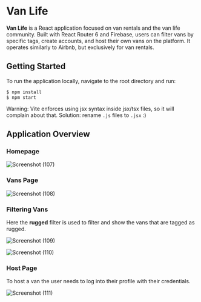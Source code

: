 # Van Life
**Van Life** is a React application focused on van rentals and the van life community. Built with React Router 6 and Firebase, users can filter vans by specific tags, create accounts, and host their own vans on the platform. It operates similarly to Airbnb, but exclusively for van rentals.

## Getting Started
To run the application locally, navigate to the root directory and run: 

```
$ npm install
$ npm start
````
Warning: Vite enforces using jsx syntax inside jsx/tsx files, so it will complain about that. Solution: rename `.js` files to `.jsx` :)


## Application Overview 

### Homepage
![Screenshot (107)](https://github.com/user-attachments/assets/be8c38ac-6269-4295-95d2-73806968d638)

### Vans Page

![Screenshot (108)](https://github.com/user-attachments/assets/aa2339f4-9bb5-4f78-919b-58d5deaba1eb)

### Filtering Vans 
Here the **rugged** filter is used to filter and show the vans that are tagged as rugged.

![Screenshot (109)](https://github.com/user-attachments/assets/85e27ab5-721c-4bfd-9795-0499cc221de3)

![Screenshot (110)](https://github.com/user-attachments/assets/7ff89053-6b14-4033-a00e-0cbf3ba66c03)

### Host Page
To host a van the user needs to log into their profile with their credentials. 

![Screenshot (111)](https://github.com/user-attachments/assets/7f3d0371-1a95-4e55-955c-dfbf897f91f8)




